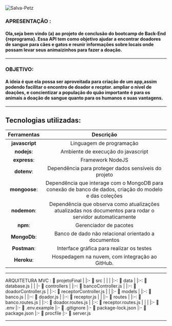 ![Salva-Petz](C:\Users\Lilian\OneDrive\Imagens)



### APRESENTAÇÃO : 

#### Ola,seja bem vindo (a) ao projeto de conclusão do bootcamp de Back-End {reprograma}. Essa API tem como objetivo ajudar a encontrar doadores de sangue para cães e gatos e reunir informações sobre locais onde possam levar seus animaizinhos para fazer a doação.
------------------------------------------------------------------------------------------------
### OBJETIVO:

#### A ideia é que ela possa ser aproveitada para criação de um app,assim podendo facilitar o encontro de doador e recptor. ampliar o nivel de doações, e concientizar a população do quão importante é para os animais a doação de sangue quanto para os humanos e suas vantagens.
-----------------------------------------------------------------------------------------------
## Tecnologias utilizadas:
  Ferramentas   |	      Descrição
:--------------:|:----------------------------------------------------------------------------:
 __javascript__ |	Linguagem de programação
 __nodejs__:	  | Ambiente de execução do javascript
 __express__:	  | Framework NodeJS
 __dotenv__:	  | Dependência para proteger dados sensíveis do projeto
 __mongoose__: 	| Dependência que interage com o MongoDB para conexão de banco de dados, criação do modelo e das coleções
 __nodemon__:	  | Dependência que observa como atualizações atualizadas nos documentos para rodar o servidor automaticamente
 __npm__:       | Gerenciador de pacotes
 __MongoDb__:	  |Banco de dado não relacional orientado a documentos 
 __Postman__:	  |Interface gráfica para realizar os testes
 __Heroku__:    |Hospedagem na nuvem, com integração ao GitHub.
---------------------------------------------------------------------------------------------

ARQUITETURA MVC :
 📁 projetoFinal
   |
   |:-  📁 src
   |    |
   |    |:-: 📁 data
   |         |:-: 📄 database.js
   |
   |    |- 📁 controllers
   |         |:-: 📄 bancoController.js
   |         |:-: 📄 doadorController.js
   |         |:-: 📄 receptorController.js
   |
   |    |:- 📁 models
   |         |:-: 📄 banco.js
   |         |:-: 📄 doador.js
   |         |:-: 📄 receptor.js
   |
   |    |:- 📁 routes
   |         |:-: 📄 banco.routes.js 
   |         |:-: 📄 doador.routes.js
   |         |:-: 📄 receptor.routes.js
   | 
   |
   |
   |:- 📄 .env
   |:- 📄 .env.example
   |:- 📄 .gitignore
   |:- 📄 package-lock.json
   |:- 📄 package.json
   |:- 📄 procfile
   |:- 📄 server.js

  ----------------------------------------------------------------------------------------------